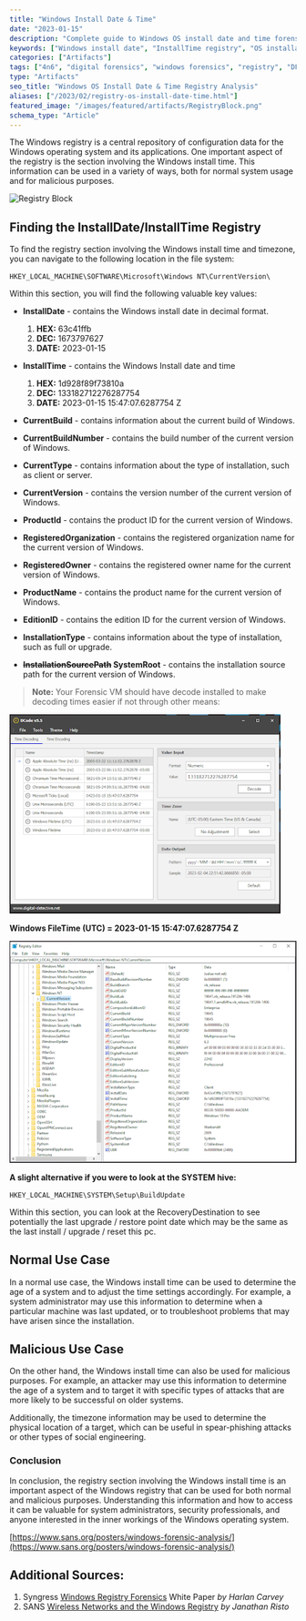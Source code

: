 ```yaml
---
title: "Windows Install Date & Time"
date: "2023-01-15"
description: "Complete guide to Windows OS install date and time forensic analysis via registry. Learn InstallDate and InstallTime registry keys, conversion techniques, and timeline establishment for DFIR investigations."
keywords: ["Windows install date", "InstallTime registry", "OS installation forensics", "Windows registry analysis", "DFIR timeline", "digital forensics", "install timestamp", "system forensics", "Windows NT CurrentVersion", "forensic investigation", "system age determination", "registry artifacts"]
categories: ["Artifacts"]
tags: ["4n6", "digital forensics", "windows forensics", "registry", "DFIR"]
type: "Artifacts"
seo_title: "Windows OS Install Date & Time Registry Analysis"
aliases: ["/2023/02/registry-os-install-date-time.html"]
featured_image: "/images/featured/artifacts/RegistryBlock.png"
schema_type: "Article"
---
```


The Windows registry is a central repository of configuration data for the Windows operating system and its applications. One important aspect of the registry is the section involving the Windows install time. This information can be used in a variety of ways, both for normal system usage and for malicious purposes.

![Registry Block](/images/featured/artifacts/RegistryBlock.png)

## Finding the InstallDate/InstallTime Registry

To find the registry section involving the Windows install time and timezone, you can navigate to the following location in the file system:

```
HKEY_LOCAL_MACHINE\SOFTWARE\Microsoft\Windows NT\CurrentVersion\
```

Within this section, you will find the following valuable key values:

- **InstallDate** - contains the Windows install date in decimal format.
    1. **HEX:** 63c41ffb
    2. **DEC:** 1673797627
    3. **DATE:** 2023-01-15

- **InstallTime** - contains the Windows Install date and time
    1. **HEX:** 1d928f89f73810a
    2. **DEC:** 133182712276287754
    3. **DATE:** 2023-01-15 15:47:07.6287754 Z

- **CurrentBuild** - contains information about the current build of Windows.
- **CurrentBuildNumber** - contains the build number of the current version of Windows.
- **CurrentType** - contains information about the type of installation, such as client or server.
- **CurrentVersion** - contains the version number of the current version of Windows.
- **ProductId** - contains the product ID for the current version of Windows.
- **RegisteredOrganization** - contains the registered organization name for the current version of Windows.
- **RegisteredOwner** - contains the registered owner name for the current version of Windows.
- **ProductName** - contains the product name for the current version of Windows.
- **EditionID** - contains the edition ID for the current version of Windows.
- **InstallationType** - contains information about the type of installation, such as full or upgrade.
- **~~InstallationSourcePath~~ SystemRoot** - contains the installation source path for the current version of Windows.

> **Note:** Your Forensic VM should have decode installed to make decoding times easier if not through other means:

![System Info Registry 2](images/SystemInfo-Reg2.PNG)

**Windows FileTime (UTC) = 2023-01-15 15:47:07.6287754 Z**

![System Info Registry 1](images/SystemInfo-Reg1.PNG)

**A slight alternative if you were to look at the SYSTEM hive:**

```
HKEY_LOCAL_MACHINE\SYSTEM\Setup\BuildUpdate
```

Within this section, you can look at the RecoveryDestination to see potentially the last upgrade / restore point date which may be the same as the last install / upgrade / reset this pc.

## Normal Use Case

In a normal use case, the Windows install time can be used to determine the age of a system and to adjust the time settings accordingly. For example, a system administrator may use this information to determine when a particular machine was last updated, or to troubleshoot problems that may have arisen since the installation.

## Malicious Use Case

On the other hand, the Windows install time can also be used for malicious purposes. For example, an attacker may use this information to determine the age of a system and to target it with specific types of attacks that are more likely to be successful on older systems.

Additionally, the timezone information may be used to determine the physical location of a target, which can be useful in spear-phishing attacks or other types of social engineering.

### Conclusion

In conclusion, the registry section involving the Windows install time is an important aspect of the Windows registry that can be used for both normal and malicious purposes. Understanding this information and how to access it can be valuable for system administrators, security professionals, and anyone interested in the inner workings of the Windows operating system.

<!--![SANS Poster](images/SystemInfo-SansPoster.PNG)-->

[https://www.sans.org/posters/windows-forensic-analysis/](https://www.sans.org/posters/windows-forensic-analysis/)

## Additional Sources:

1. Syngress [Windows Registry Forensics](https://paper.bobylive.com/Security/Windows%20Registry%20Forensics%20%20Advanced%20Digital%20Forensic%20Analysis%20of%20the%20Windows%20Registry.pdf) White Paper *by Harlan Carvey*
2. SANS [Wireless Networks and the Windows Registry](https://www.sans.org/white-papers/33659/) *by Janathan Risto*

